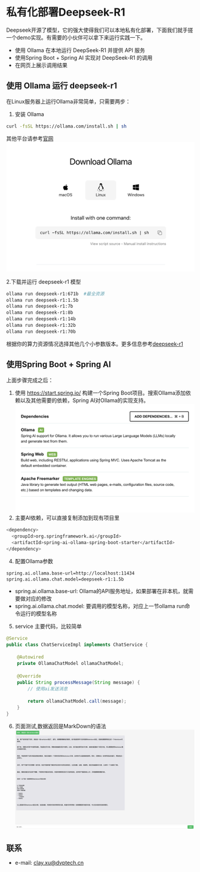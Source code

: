 # 私有化部署Deepseek-R1
Deepseek开源了模型，它的强大使得我们可以本地私有化部署，下面我们就手搓一个demo实现。有需要的小伙伴可以拿下来运行实践一下。
 * 使用 Ollama 在本地运行 DeepSeek-R1 并提供 API 服务
 * 使用Spring Boot + Spring AI 实现对 DeepSeek-R1 的调用
 * 在网页上展示调用结果


## 使用 Ollama 运行 deepseek-r1
在Linux服务器上运行Ollama非常简单，只需要两步：
1. 安装 Ollama
```bash
curl -fsSL https://ollama.com/install.sh | sh
```
其他平台请参考[官网](https://ollama.com/download/linux)
![图片](ollama.png)

2.下载并运行 deepseek-r1 模型
```bash
ollama run deepseek-r1:671b  #最全资源
ollama run deepseek-r1:1.5b
ollama run deepseek-r1:7b
ollama run deepseek-r1:8b
ollama run deepseek-r1:14b
ollama run deepseek-r1:32b
ollama run deepseek-r1:70b
```
根据你的算力资源情况选择其他几个小参数版本。更多信息参考[deepseek-r1](https://ollama.com/library/deepseek-r1)

## 使用Spring Boot + Spring AI
上面步骤完成之后：
1. 使用 https://start.spring.io/ 构建一个Spring Boot项目。搜索Ollama添加依赖以及其他需要的依赖，Spring AI对Ollama的实现支持。
![图片](dependencies.png)
2. 主要AI依赖，可以直接复制添加到现有项目里
```bash
<dependency>
  <groupId>org.springframework.ai</groupId>
  <artifactId>spring-ai-ollama-spring-boot-starter</artifactId>
</dependency>
```
4. 配置Ollama参数
```properties
spring.ai.ollama.base-url=http://localhost:11434
spring.ai.ollama.chat.model=deepseek-r1:1.5b
```
* spring.ai.ollama.base-url: Ollama的API服务地址，如果部署在非本机，就需要做对应的修改
* spring.ai.ollama.chat.model: 要调用的模型名称，对应上一节ollama run命令运行的模型名称
5. service 主要代码，比较简单
```java
@Service
public class ChatServiceImpl implements ChatService {

    @Autowired
    private OllamaChatModel ollamaChatModel;

    @Override
    public String processMessage(String message) {
        // 使用ai发送消息

        return ollamaChatModel.call(message);
    }
}
```
6. 页面测试,数据返回是MarkDown的语法
![测试结果](test.png)

## 联系
* e-mail: clay.xu@dvptech.cn
